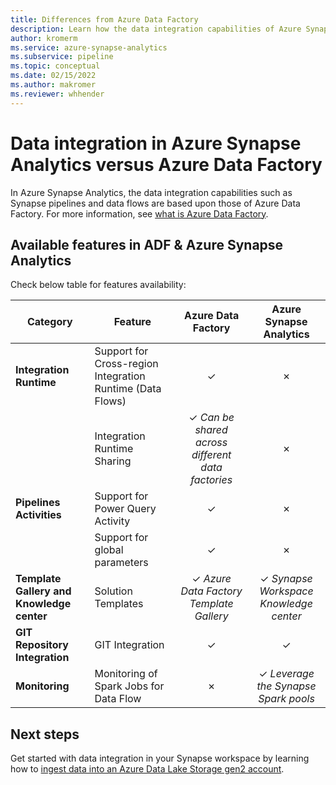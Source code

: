 ```yaml
---
title: Differences from Azure Data Factory
description: Learn how the data integration capabilities of Azure Synapse Analytics differ from those of Azure Data Factory
author: kromerm
ms.service: azure-synapse-analytics
ms.subservice: pipeline 
ms.topic: conceptual
ms.date: 02/15/2022
ms.author: makromer
ms.reviewer: whhender
---
```


# Data integration in Azure Synapse Analytics versus Azure Data Factory

In Azure Synapse Analytics, the data integration capabilities such as Synapse pipelines and data flows are based upon those of Azure Data Factory. For more information, see [what is Azure Data Factory](../../data-factory/introduction.md).


## Available features in ADF & Azure Synapse Analytics

Check below table for features availability:

| Category                 | Feature    |  Azure Data Factory  | Azure Synapse Analytics |
| ------------------------ | ---------- | :------------------: | :---------------------: |
| **Integration Runtime**  | Support for Cross-region Integration Runtime (Data Flows) | ✓ | ✗ |
|                          | Integration Runtime Sharing | ✓ *Can be shared across different data factories* | ✗ |
| **Pipelines Activities** | Support for Power Query Activity | ✓ | ✗ |
|                          | Support for global parameters | ✓ | ✗ |
| **Template Gallery and Knowledge center** | Solution Templates | ✓ *Azure Data Factory Template Gallery* | ✓ *Synapse Workspace Knowledge center* |
| **GIT Repository Integration** | GIT Integration | ✓ | ✓ |
| **Monitoring**           | Monitoring of Spark Jobs for Data Flow | ✗ | ✓ *Leverage the Synapse Spark pools* |

## Next steps

Get started with data integration in your Synapse workspace by learning how to [ingest data into an Azure Data Lake Storage gen2 account](data-integration-data-lake.md).
